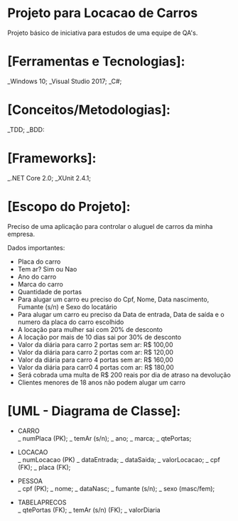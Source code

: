 # Projeto para Locacao de Carros

Projeto básico de iniciativa para estudos de uma equipe de QA's.

# [Ferramentas e Tecnologias]:
_Windows 10;
_Visual Studio 2017;
_C#;

# [Conceitos/Metodologias]:
_TDD;
_BDD:

# [Frameworks]:
_.NET Core 2.0;
_XUnit 2.4.1;

# [Escopo do Projeto]:

Preciso de uma aplicação para controlar o aluguel de carros da minha empresa.

Dados importantes:
- Placa do carro
- Tem ar? Sim ou Nao
- Ano do carro
- Marca do carro
- Quantidade de portas
- Para alugar um carro eu preciso do Cpf, Nome, Data nascimento, Fumante (s/n) e Sexo do locatário
- Para alugar um carro eu preciso da Data de entrada, Data de saída e o numero da placa do carro escolhido
- A locação para mulher sai com 20% de desconto
- A locação por mais de 10 dias sai por 30% de desconto
- Valor da diária para carro 2 portas sem ar: R$ 100,00
- Valor da diária para carro 2 portas com ar: R$ 120,00
- Valor da diária para carro 4 portas sem ar: R$ 160,00
- Valor da diária para carr0 4 portas com ar: R$ 180,00
- Será cobrada uma multa de R$ 200 reais por dia de atraso na devolução
- Clientes menores de 18 anos não podem alugar um carro

# [UML - Diagrama de Classe]:
- CARRO                        
_ numPlaca (PK);
_ temAr (s/n);
_ ano;
_ marca;
_ qtePortas;

- LOCACAO       
_ numLocacao (PK)
_ dataEntrada;
_ dataSaida;
_ valorLocacao;
_ cpf (FK);
_ placa (FK);

- PESSOA        
_ cpf (PK);
_ nome;
_ dataNasc;
_ fumante (s/n);
_ sexo (masc/fem);

- TABELAPRECOS    
_ qtePortas (FK);
_ temAr (s/n) (FK);
_ valorDiaria

